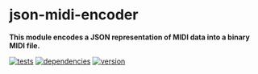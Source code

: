 # json-midi-encoder

**This module encodes a JSON representation of MIDI data into a binary MIDI file.**

[![tests](https://img.shields.io/travis/chrisguttandin/json-midi-encoder/master.svg?style=flat-square)](https://travis-ci.org/chrisguttandin/json-midi-encoder)
[![dependencies](https://img.shields.io/david/chrisguttandin/json-midi-encoder.svg?style=flat-square)](https://www.npmjs.com/package/json-midi-encoder)
[![version](https://img.shields.io/npm/v/json-midi-encoder.svg?style=flat-square)](https://www.npmjs.com/package/json-midi-encoder)
